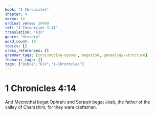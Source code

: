 ```yaml
---
book: "1 Chronicles"
chapter: 4
verse: 14
ordinal_verse: 10400
ref: "1 Chronicles 4:14"
translation: "KJV"
genre: "History"
word_count: 19
topics: []
cross_references: []
grammar_tags: [conjunctive-opener, negation, genealogy-structure]
thematic_tags: []
tags: ["Bible","KJV","1-Chronicles"]
---
```


# 1 Chronicles 4:14

And Meonothai begat Ophrah: and Seraiah begat Joab, the father of the valley of Charashim; for they were craftsmen.

